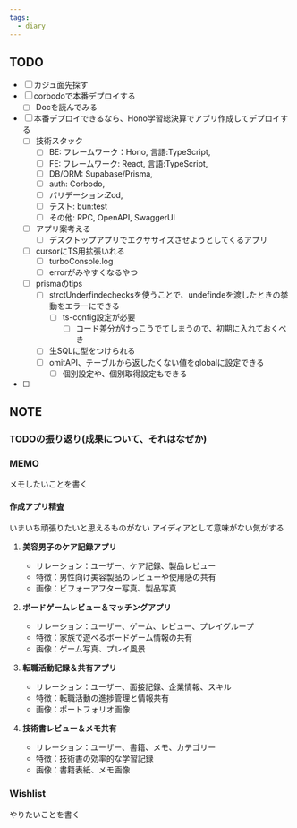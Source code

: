 ```yaml
---
tags:
  - diary
---
```


## TODO
- [ ] カジュ面先探す
- [ ] corbodoで本番デプロイする
	- [ ] Docを読んでみる
- [ ] 本番デプロイできるなら、Hono学習総決算でアプリ作成してデプロイする
	- [ ] 技術スタック
		- [ ] BE: フレームワーク：Hono, 言語:TypeScript,
		- [ ] FE: フレームワーク: React, 言語:TypeScript,
		- [ ] DB/ORM: Supabase/Prisma,
		- [ ] auth: Corbodo,
		- [ ] バリデーション:Zod,
		- [ ] テスト: bun:test
		- [ ] その他: RPC, OpenAPI, SwaggerUI
	- [ ] アプリ案考える
		- [ ] デスクトップアプリでエクササイズさせようとしてくるアプリ
	- [ ] cursorにTS用拡張いれる
		- [ ] turboConsole.log
		- [ ] errorがみやすくなるやつ
	- [ ] prismaのtips
		- [ ] strctUnderfindechecksを使うことで、undefindeを渡したときの挙動をエラーにできる
			- [ ] ts-config設定が必要
				- [ ] コード差分がけっこうでてしまうので、初期に入れておくべき
		- [ ] 生SQLに型をつけられる
		- [ ] omitAPI、テーブルから返したくない値をglobalに設定できる
			- [ ] 個別設定や、個別取得設定もできる
- [ ] 
## NOTE
### TODOの振り返り(成果について、それはなぜか)



### MEMO
メモしたいことを書く


#### 作成アプリ精査
いまいち頑張りたいと思えるものがない
アイディアとして意味がない気がする

1. **美容男子のケア記録アプリ**
   - リレーション：ユーザー、ケア記録、製品レビュー
   - 特徴：男性向け美容製品のレビューや使用感の共有
   - 画像：ビフォーアフター写真、製品写真

2. **ボードゲームレビュー＆マッチングアプリ**
   - リレーション：ユーザー、ゲーム、レビュー、プレイグループ
   - 特徴：家族で遊べるボードゲーム情報の共有
   - 画像：ゲーム写真、プレイ風景

3. **転職活動記録＆共有アプリ**
   - リレーション：ユーザー、面接記録、企業情報、スキル
   - 特徴：転職活動の進捗管理と情報共有
   - 画像：ポートフォリオ画像

4. **技術書レビュー＆メモ共有**
    - リレーション：ユーザー、書籍、メモ、カテゴリー
    - 特徴：技術書の効率的な学習記録
    - 画像：書籍表紙、メモ画像

### Wishlist
やりたいことを書く
